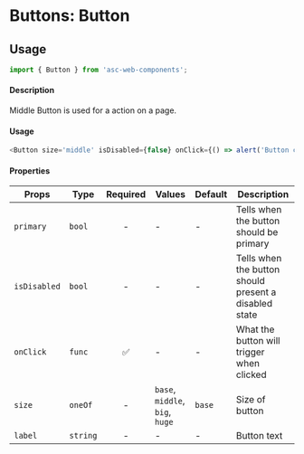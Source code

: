 # Buttons: Button

## Usage

```js
import { Button } from 'asc-web-components';
```

#### Description

Middle Button is used for a action on a page.

#### Usage

```js
<Button size='middle' isDisabled={false} onClick={() => alert('Button clicked')} label="OK" />
```

#### Properties

| Props              | Type     | Required | Values                      | Default   | Description                                                                                                                                      |
| ------------------ | -------- | :------: | --------------------------- | --------- | ------------------------------------------------------------------------------------------------------------------------------------------------ |
| `primary`          | `bool`   |    -     | -                           | -         | Tells when the button should be primary                                  |
| `isDisabled`         | `bool`   |    -     | -                           | -         | Tells when the button should present a disabled state                                  |
| `onClick`          | `func`   |    ✅    | -                           | -         | What the button will trigger when clicked                                              |
| `size`             | `oneOf`  |    -     | `base`, `middle`, `big`, `huge`             | `base`     | Size of button      |
| `label`             | `string`  |    -     | -             | -     | Button text                     |

